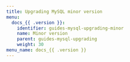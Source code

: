 ```yaml
---
title: Upgrading MySQL minor version
menu:
  docs_{{ .version }}:
    identifier: guides-mysql-upgrading-minor
    name: Minor version
    parent: guides-mysql-upgrading
    weight: 30
menu_name: docs_{{ .version }}
---
```

